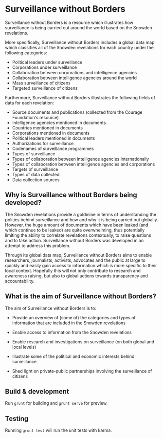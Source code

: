 # Surveillance without Borders

Surveillance without Borders is a resource which illustrates how surveillance is being carried out around the world based on the Snowden revelations. 

More specifically, Surveillance without Borders includes a global data map which classifies all of the Snowden revelations for each country under the following categories:

* Political leaders under surveillance
* Corporations under surveillance
* Collaboration between corporations and intelligence agencies
* Collaboration between intelligence agencies around the world
* Mass surveillance of citizens
* Targeted surveillance of citizens

Furthermore, Surveillance without Borders illustrates the following fields of data for each revelation:

* Source documents and publications (collected from the Courage Foundation's resource)
* Intelligence agencies mentioned in documents
* Countries mentioned in documents
* Corporations mentioned in documents
* Political leaders mentioned in documents
* Authorizations for surveillance
* Codenames of surveillance programmes
* Types of surveillance
* Types of collaboration between intelligence agencies internationally
* Types of collaboration between intelligence agencies and corporations
* Targets of surveillance
* Types of data collected
* Data collection sources

## Why is Surveillance without Borders being developed?

The Snowden revelations provide a goldmine in terms of understanding the politics behind surveillance and how and why it is being carried out globally. However, the huge amount of documents which have been leaked (and which continue to be leaked) are quite overwhelming, thus potentially limiting the ability to correlate revelations contextually, to raise questions and to take action. Surveillance without Borders was developed in an attempt to address this problem. 

Through its global data map, Surveillance without Borders aims to enable researchers, journalists, activists, advocates and the public at large to quickly and easily gain access to information which is more specific to their local context. Hopefully this will not only contribute to research and awareness raising, but also to global actions towards transparency and accountability. 
## What is the aim of Surveillance without Borders?

The aim of Surveillance without Borders is to:

* Provide an overview of (some of) the categories and types of information that are included in the Snowden revelations

* Enable access to information from the Snowden revelations 

* Enable research and investigations on surveillance (on both global and local levels)

* Illustrate some of the political and economic interests behind surveillance 

* Shed light on private-public partnerships involving the surveillance of citizens

## Build & development

Run `grunt` for building and `grunt serve` for preview.

## Testing

Running `grunt test` will run the unit tests with karma.
